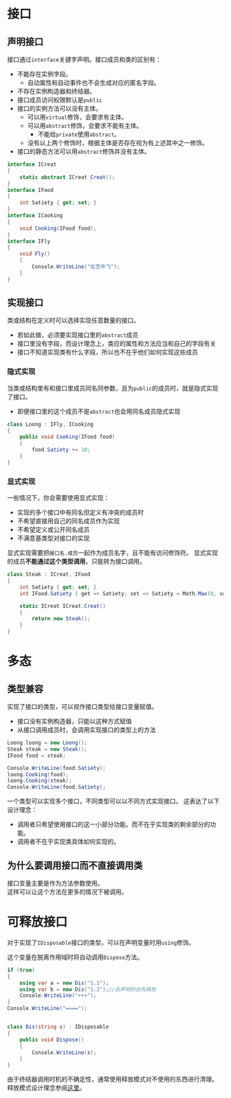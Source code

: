 ﻿# 接口

## 声明接口

接口通过`interface`关键字声明。接口成员和类的区别有：

- 不能存在实例字段。
  - 自动属性和自动事件也不会生成对应的匿名字段。
- 不存在实例构造器和终结器。
- 接口成员访问权限默认是`public`
- 接口的实例方法可以没有主体。
  - 可以用`virtual`修饰，会要求有主体。
  - 可以用`abstract`修饰，会要求不能有主体。
    - 不能给`private`使用`abstract`。
  - 没有以上两个修饰时，根据主体是否存在视为有上述其中之一修饰。
- 接口的静态方法可以用`abstract`修饰并没有主体。

```csharp
interface ICreat
{
	static abstract ICreat Creat();
}
interface IFood
{
	int Satiety { get; set; }
}
interface ICooking
{
	void Cooking(IFood food);
}
interface IFly
{
	void Fly()
	{
		Console.WriteLine("在空中飞");
	}
}
```

## 实现接口

类或结构在定义时可以选择实现任意数量的接口。

- 若如此做，必须要实现接口里的`abstract`成员
- 接口里没有字段，而设计理念上，类应的属性和方法应当和自己的字段有关
- 接口不知道实现类有什么字段，所以也不在乎他们如何实现这些成员

### 隐式实现

当类或结构里有和接口里成员同名同参数，且为`public`的成员时，就是隐式实现了接口。

- 即便接口里的这个成员不是`abstract`也会用同名成员隐式实现

```csharp
class Loong : IFly, ICooking
{
	public void Cooking(IFood food)
	{
		food.Satiety += 10;
	}
}
```

### 显式实现

一些情况下，你会需要使用显式实现：

- 实现的多个接口中有同名但定义有冲突的成员时
- 不希望直接用自己的同名成员作为实现
- 不希望定义或公开同名成员
- 不满意基类型对接口的实现

显式实现需要把`接口名.成员`一起作为成员名字，且不能有访问修饰符。
显式实现的成员**不能通过这个类型调用**，只能转为接口调用。

```csharp
class Steak : ICreat, IFood
{
	int Satiety { get; set; }
	int IFood.Satiety { get => Satiety; set => Satiety = Math.Max(0, value); }

	static ICreat ICreat.Creat()
	{
		return new Steak();
	}
}
```

# 多态

## 类型兼容

实现了接口的类型，可以视作接口类型给接口变量赋值。

- 接口没有实例构造器，只能以这种方式赋值
- 从接口调用成员时，会调用实现接口的类型上的方法

```csharp
Loong loong = new Loong();
Steak steak = new Steak();
IFood food = steak;

Console.WriteLine(food.Satiety);
loong.Cooking(food);
loong.Cooking(steak);
Console.WriteLine(food.Satiety);
```

一个类型可以实现多个接口，不同类型可以以不同方式实现接口。
这表达了以下设计理念：

- 调用者只希望使用接口的这一小部分功能。而不在乎实现类的剩余部分的功能。
- 调用者不在乎实现类具体如何实现的。

## 为什么要调用接口而不直接调用类

接口变量主要是作为方法参数使用。  
这样可以让这个方法在更多的情况下被调用。

# 可释放接口

对于实现了`IDisposable`接口的类型，可以在声明变量时用`using`修饰。

这个变量在脱离作用域时将自动调用`Dispose`方法。

```csharp
if (true)
{
	using var a = new Dis("1.1");
	using var b = new Dis("1.2");//后声明的会先释放
	Console.WriteLine("+++");
}
Console.WriteLine("====");


class Dis(string s) : IDisposable
{
	public void Dispose()
	{
		Console.WriteLine(s);
	}
}
```

由于终结器调用时机的不确定性，通常使用释放模式对不使用的东西进行清理。
释放模式设计理念参阅[这里](https://learn.microsoft.com/zh-cn/dotnet/standard/design-guidelines/dispose-pattern)。
